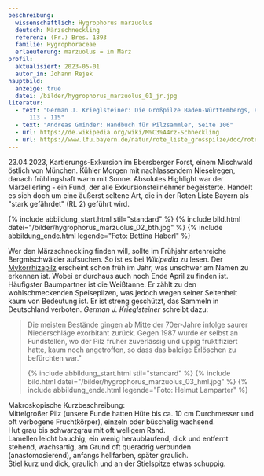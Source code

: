 ```yaml
---
beschreibung:
  wissenschaftlich: Hygrophorus marzuolus
  deutsch: Märzschneckling
  referenz: (Fr.) Bres. 1893
  familie: Hygrophoraceae
  erlaeuterung: marzuolus = im März
profil:
  aktualisiert: 2023-05-01
  autor_in: Johann Rejek
hauptbild:
  anzeige: true
  datei: /bilder/hygrophorus_marzuolus_01_jr.jpg
literatur:
  - text: "German J. Krieglsteiner: Die Großpilze Baden-Württembergs, Band 3, Seite
      113 - 115"
  - text: "Andreas Gminder: Handbuch für Pilzsammler, Seite 106"
  - url: https://de.wikipedia.org/wiki/M%C3%A4rz-Schneckling
  - url: https://www.lfu.bayern.de/natur/rote_liste_grosspilze/doc/roteliste_grosspilze.pdf
---
```

23.04.2023, Kartierungs-Exkursion im Ebersberger Forst, einem Mischwald östlich von München. Kühler Morgen mit nachlassendem Nieselregen, danach frühlingshaft warm mit Sonne. Absolutes Highlight war der Märzellerling - ein Fund, der alle Exkursionsteilnehmer begeisterte. Handelt es sich doch um eine äußerst seltene Art, die in der Roten Liste Bayern als "stark gefährdet" (RL 2) geführt wird.

{% include abbildung_start.html stil="standard" %}
{% include bild.html datei="/bilder/hygrophorus_marzuolus_02_bth.jpg" %}
{% include abbildung_ende.html legende="Foto: Bettina Haberl" %}

Wer den Märzschneckling finden will, sollte im Frühjahr artenreiche Bergmischwälder aufsuchen. So ist es bei *Wikipedia* zu lesen. Der [Mykorrhizapilz](<Mykorrhiza "Glossar">)  erscheint schon früh im Jahr, was unschwer am Namen zu erkennen ist. Wobei er durchaus auch noch Ende April zu finden ist. Häufigster Baumpartner ist die Weißtanne. Er zählt zu den wohlschmeckenden Speisepilzen, was jedoch wegen seiner Seltenheit kaum von Bedeutung ist. Er ist streng geschützt, das Sammeln in Deutschland verboten. *German J. Krieglsteiner* schreibt dazu: 

> Die meisten Bestände gingen ab Mitte der 70er-Jahre infolge saurer Niederschläge exorbitant zurück. Gegen 1987 wurde er selbst an Fundstellen, wo der Pilz früher zuverlässig und üppig fruktifiziert hatte, kaum noch angetroffen, so dass das baldige Erlöschen zu befürchten war."
>
> {% include abbildung_start.html stil="standard" %}
> {% include bild.html datei="/bilder/hygrophorus_marzuolus_03_hml.jpg" %}
> {% include abbildung_ende.html legende="Foto: Helmut Lamparter" %}

Makroskopische Kurzbeschreibung:\
Mittelgroßer Pilz (unsere Funde hatten Hüte bis ca. 10 cm Durchmesser und oft verbogene Fruchtkörper), einzeln oder büschelig wachsend.\
Hut grau bis schwarzgrau mit oft welligem Rand.\
Lamellen leicht bauchig, ein wenig heraublaufend, dick und entfernt stehend, wachsartig, am Grund oft queradrig verbunden (anastomosierend), anfangs hellfarben, später graulich.\
Stiel kurz und dick, graulich und an der Stielspitze etwas schuppig.